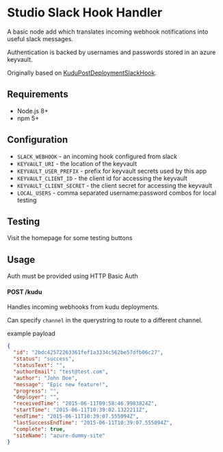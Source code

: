 # Studio Slack Hook Handler

A basic node add which translates incoming webhook notifications into useful slack messages.

Authentication is backed by usernames and passwords stored in an azure keyvault.

Originally based on [KuduPostDeploymentSlackHook](https://raw.githubusercontent.com/WCOMAB/KuduPostDeploymentSlackHook).

## Requirements

* Node.js 8+
* npm 5+

## Configuration

* `SLACK_WEBHOOK` - an incoming hook configured from slack
* `KEYVAULT_URI` - the location of the keyvault
* `KEYVAULT_USER_PREFIX` - prefix for keyvault secrets used by this app
* `KEYVAULT_CLIENT_ID` - the client id for accessing the keyvault
* `KEYVAULT_CLIENT_SECRET` - the client secret for accessing the keyvault
* `LOCAL_USERS` - comma separated username:password combos for local testing

## Testing

Visit the homepage for some testing buttons

## Usage

Auth must be provided using HTTP Basic Auth

#### POST /kudu

Handles incoming webhooks from kudu deployments.

Can specify `channel` in the querystring to route to a different channel.

example payload

```json
{
  "id": "2bdc42572263361fef1a3334c562be57dfb06c27",
  "status": "success",
  "statusText": "",
  "authorEmail": "test@test.com",
  "author": "John Doe",
  "message": "Epic new feature!",
  "progress": "",
  "deployer": "",
  "receivedTime": "2015-06-11T09:58:46.9983824Z",
  "startTime": "2015-06-11T10:39:02.1322211Z",
  "endTime": "2015-06-11T10:39:07.555094Z",
  "lastSuccessEndTime": "2015-06-11T10:39:07.555094Z",
  "complete": true,
  "siteName": "azure-dummy-site"
}
```
